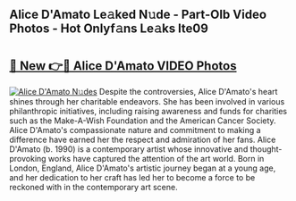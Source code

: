 ## Alice D'Amato Le𝚊ked N𝚞de - Part-OIb Video Photos - Hot Onlyf𝚊ns Le𝚊ks lte09

# <h2><a href="http://ab77763.deff.icu/?id=Alice+D%27Amato">🔗 New 👉🔴 Alice D'Amato VIDEO Photos</a></h2>

[![Alice D'Amato N𝚞des](https://i.imgur.com/rIISA9y.gif)](http://ab77763.deff.icu/?id=Alice+D%27Amato)
Despite the controversies, Alice D'Amato's heart shines through her charitable endeavors. She has been involved in various philanthropic initiatives, including raising awareness and funds for charities such as the Make-A-Wish Foundation and the American Cancer Society. Alice D'Amato's compassionate nature and commitment to making a difference have earned her the respect and admiration of her fans. Alice D'Amato (b. 1990) is a contemporary artist whose innovative and thought-provoking works have captured the attention of the art world. Born in London, England, Alice D'Amato's artistic journey began at a young age, and her dedication to her craft has led her to become a force to be reckoned with in the contemporary art scene.
